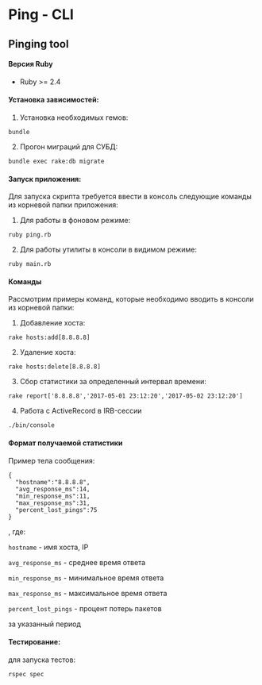 # Ping - CLI
## Pinging tool
#### Версия Ruby

- Ruby >= 2.4

#### Установка зависимостей:
1. Установка необходимых гемов:
```
bundle
```
2. Прогон миграций для СУБД:
```
bundle exec rake:db migrate
```

#### Запуск приложения:
Для запуска скрипта требуется ввести в консоль следующие команды из корневой папки приложения:
1. Для работы в фоновом режиме:

```
ruby ping.rb
```

2. Для работы утилиты в консоли в видимом режиме:
```
ruby main.rb
```

#### Команды
Рассмотрим примеры команд, которые необходимо вводить в консоли из корневой папки:
1. Добавление хоста:
```
rake hosts:add[8.8.8.8]
```
2. Удаление хоста:
```
rake hosts:delete[8.8.8.8]
```
3. Сбор статистики за определенный интервал времени:
```
rake report['8.8.8.8','2017-05-01 23:12:20','2017-05-02 23:12:20']
```
4. Работа с ActiveRecord в IRB-сессии
```
./bin/console
```
#### Формат получаемой статистики
Пример тела сообщения:
```
{
  "hostname":"8.8.8.8",
  "avg_response_ms":14,
  "min_response_ms":11,
  "max_response_ms":31,
  "percent_lost_pings":75
}
```
, где:

`hostname` - имя хоста, IP

`avg_response_ms` - среднее время ответа

`min_response_ms` - минимальное время ответа

`max_response_ms` - максимальное время ответа

`percent_lost_pings` - процент потерь пакетов

за указанный период

#### Тестирование:
для запуска тестов:
```
rspec spec
```

